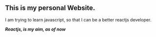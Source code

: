 ## This is my personal Website.

I am trying to learn javascript, so that I can be a better reactjs developer. 

***Reactjs, is my aim, as of now***